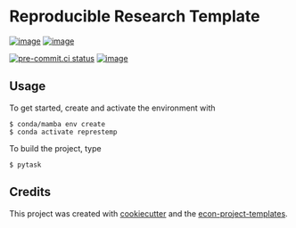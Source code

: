 # Reproducible Research Template

[![image](https://img.shields.io/github/actions/workflow/status/buddejul/reproducible_research_template/main.yml?branch=main)](https://github.com/buddejul/reproducible_research_template/actions?query=branch%3Amain)
[![image](https://codecov.io/gh/buddejul/reproducible_research_template/branch/main/graph/badge.svg)](https://codecov.io/gh/buddejul/reproducible_research_template)

[![pre-commit.ci status](https://results.pre-commit.ci/badge/github/buddejul/reproducible_research_template/main.svg)](https://results.pre-commit.ci/latest/github/buddejul/reproducible_research_template/main)
[![image](https://img.shields.io/badge/code%20style-black-000000.svg)](https://github.com/psf/black)

## Usage

To get started, create and activate the environment with

```console
$ conda/mamba env create
$ conda activate represtemp
```

To build the project, type

```console
$ pytask
```

## Credits

This project was created with [cookiecutter](https://github.com/audreyr/cookiecutter)
and the
[econ-project-templates](https://github.com/OpenSourceEconomics/econ-project-templates).
